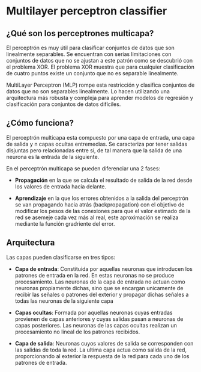 # Multilayer perceptron classifier
## ¿Qué son los perceptrones multicapa?


El perceptrón es muy útil para clasificar conjuntos de datos que son linealmente separables. Se encuentran con serias limitaciones con conjuntos de datos que no se ajustan a este patrón como se descubrió con el problema XOR. El problema XOR muestra que para cualquier clasificación de cuatro puntos existe un conjunto que no es separable linealmente.

MultiLayer Perceptron (MLP) rompe esta restricción y clasifica conjuntos de datos que no son separables linealmente. Lo hacen utilizando una arquitectura más robusta y compleja para aprender modelos de regresión y clasificación para conjuntos de datos difíciles.

## ¿Cómo funciona?

El perceptrón multicapa esta compuesto por una capa de entrada, una capa de salida y n capas ocultas entremedias.
Se caracteriza por tener salidas disjuntas pero relacionadas entre sí, de tal manera que la salida de una neurona es la entrada de la siguiente.


En el perceptrón multicapa se pueden diferenciar una 2 fases:

- **Propagación** en la que se calcula el resultado de salida de la red desde los valores de entrada hacia delante.
  
- **Aprendizaje** en la que los errores obtenidos a la salida del perceptrón se van propagando hacia atrás (backpropagation) con el objetivo de modificar los pesos de las conexiones para que el valor estimado de la red se asemeje cada vez más al real, este aproximación se realiza mediante la función gradriente del error.

## Arquitectura

Las capas pueden clasificarse en tres tipos:

- **Capa de entrada**: Constituida por aquellas neuronas que introducen los patrones de entrada en la red. En estas neuronas no se produce procesamiento.  Las neuronas de la capa de entrada no actuan como neuronas propiamente dichas, sino que se encargan unicamente de recibir las señales o patrones del exterior y propagar dichas señales a todas las neuronas de la siguiente capa
  
- **Capas ocultas**: Formada por aquellas neuronas cuyas entradas provienen de capas anteriores y cuyas salidas pasan a neuronas de capas posteriores. Las neuronas de las capas ocultas realizan un procesamiento no lineal de los patrones recibidos.

  
- **Capa de salida**: Neuronas cuyos valores de salida se corresponden con las salidas de toda la red.  La ultima capa actua como salida de la red, proporcionando al exterior la respuesta de la red para cada uno de los patrones de entrada.


